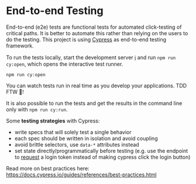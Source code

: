 # End-to-end Testing

End-to-end (e2e) tests are functional tests for automated click-testing of critical paths. It is better to automate this rather than relying on the users to do the testing.
This project is using [Cypress](https://docs.cypress.io/guides/overview/why-cypress.html#In-a-nutshell) as end-to-end testing framework.

To run the tests locally, start the development server [ℹ️](../README.md/#getting-started) and run `npm run cy:open`, which opens the interactive test runner.

```
npm run cy:open
```

You can watch tests run in real time as you develop your applications. TDD FTW 🤩!

It is also possible to run the tests and get the results in the command line only with `npm run cy:run`.

Some **testing strategies** with Cypress:

- write specs that will solely test a single behavior
- each spec should be written in isolation and avoid coupling
- avoid brittle selectors, use `data-*` attributes instead
- set state directly/programmatically before testing (e.g. use the endpoint to [request](https://docs.cypress.io/api/commands/request.html) a login token instead of making cypress click the login button)

Read more on best practices here: https://docs.cypress.io/guides/references/best-practices.html
